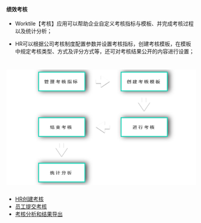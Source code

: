 #### 绩效考核


* Worktile【考核】应用可以帮助企业自定义考核指标与模板、并完成考核过程以及统计分析；

* HR可以根据公司考核制度配置参数并设置考核指标，创建考核模板，在模板中规定考核类型、方式及评分方式等，还可对考核结果公开的内容进行设置；

# ![](/assets/绩效考核.png)

* [HR创建考核](/ru-men-zhi-nan/ren-shi-guan-li/ji-xiao-kao-he/hrchuang-jian-kao-he.md)
* [员工提交考核](/ru-men-zhi-nan/ren-shi-guan-li/ji-xiao-kao-he/yuan-gong-ti-jiao-kao-he.md)
* [考核分析和结果导出](/ru-men-zhi-nan/ren-shi-guan-li/ji-xiao-kao-he/kao-he-fen-xi-he-jie-guo-dao-chu.md)
